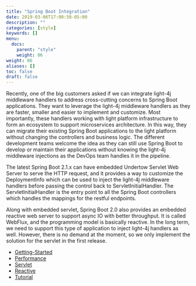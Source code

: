 ```yaml
---
title: "Spring Boot Integration"
date: 2019-03-06T17:00:50-05:00
description: ""
categories: [style]
keywords: []
menu:
  docs:
    parent: "style"
    weight: 06
weight: 06
aliases: []
toc: false
draft: false
---
```


Recently, one of the big customers asked if we can integrate light-4j middleware handlers to address cross-cutting concerns to Spring Boot applications. They want to leverage the light-4j middleware handlers as they are faster, smaller and easier to implement and customize. Most importantly, these handlers working with light platform infrastructure to form an ecosystem to support microservices architecture. In this way, they can migrate their existing Spring Boot applications to the light platform without changing the controllers and business logic. The different development teams welcome the idea as they can still use Spring Boot to develop or maintain their applications without knowing the light-4j middleware injections as the DevOps team handles it in the pipeline. 

The latest Spring Boot 2.1.x can have embedded Undertow Servlet Web Server to serve the HTTP request, and it provides a way to customize the DeploymentInfo which can be used to inject the light-4j middleware handlers before passing the control back to ServletInitialHandler. The ServletInitialHandler is the entry point to all the Spring Boot controllers which handles the mappings for the restful endpoints. 

Along with embedded servlet, Spring Boot 2.0 also provides an embedded reactive web server to support async IO with better throughput. It is called WebFlux, and the programming model is basically reactive. In the long term, we need to support this type of application to inject light-4j handlers as well. However, there is no demand at the moment, so we only implement the solution for the servlet in the first release. 

* [Getting-Started](/tutorial/springboot/)
* [Performance](/benchmark/spring-boot/)
* [Servlet](/style/light-spring-boot/servlet/)
* [Reactive](/style/light-spring-boot/reactive/)
* [Tutorial](/tutorial/springboot/)

